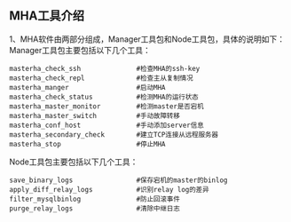 MHA工具介绍  
---
1、MHA软件由两部分组成，Manager工具包和Node工具包，具体的说明如下：  
Manager工具包主要包括以下几个工具：  
```
masterha_check_ssh              #检查MHA的ssh-key
masterha_check_repl             #检查主从复制情况
masterha_manger                 #启动MHA
masterha_check_status           #检测MHA的运行状态
masterha_master_monitor         #检测master是否宕机
masterha_master_switch          #手动故障转移
masterha_conf_host              #手动添加server信息
masterha_secondary_check        #建立TCP连接从远程服务器
masterha_stop                   #停止MHA
```
Node工具包主要包括以下几个工具：  
```
save_binary_logs                #保存宕机的master的binlog
apply_diff_relay_logs           #识别relay log的差异
filter_mysqlbinlog              #防止回滚事件
purge_relay_logs                #清除中继日志
```  
